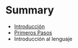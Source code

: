 # Summary

* [Introducción](README.md)
* [Primeros Pasos](primeros_pasos.md)
* Introducción al lenguaje

